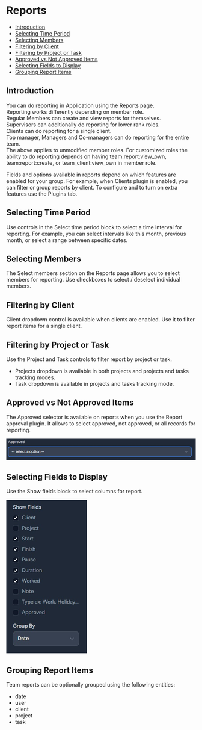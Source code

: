 # Reports

- [Introduction](#introduction)
- [Selecting Time Period](#time-period)
- [Selecting Members](#members)
- [Filtering by Client](#filtering-by-client)
- [Filtering by Project or Task](#filtering-by-project-or-task)
- [Approved vs Not Approved Items](#approved-notapproved)
- [Selecting Fields to Display](#fields)
- [Grouping Report Items](#grouping)

<a name="introduction"></a>
## Introduction

You can do reporting in Application using the Reports page.<br>
Reporting works differently depending on member role.<br>
Regular Members can create and view reports for themselves.<br>
Supervisors can additionally do reporting for lower rank roles.<br>
Clients can do reporting for a single client.<br>
Top manager, Managers and Co-managers can do reporting for the entire team.<br>
The above applies to unmodified member roles. For customized roles the ability to do reporting depends on having team:report:view_own, team:report:create, or team_client:view_own in member role.<br>

Fields and options available in reports depend on which features are enabled for your group. For example, when Clients plugin is enabled, you can filter or group reports by client. To configure and to turn on extra features use the Plugins tab.

<a name="time-period"></a>
## Selecting Time Period

Use controls in the Select time period block to select a time interval for reporting. For example, you can select intervals like this month, previous month, or select a range between specific dates.

<a name="members"></a>
## Selecting Members

The Select members section on the Reports page allows you to select members for reporting. Use checkboxes to select / deselect individual members.

<a name="filtering-by-client"></a>
## Filtering by Client

Client dropdown control is available when clients are enabled. Use it to filter report items for a single client.

<a name="filtering-by-project-or-task"></a>
## Filtering by Project or Task

Use the Project and Task controls to filter report by project or task.
- Projects dropdown is available in both projects and projects and tasks tracking modes.
- Task dropdown is available in projects and tasks tracking mode.

<a name="approved-notapproved"></a>
## Approved vs Not Approved Items

The Approved selector is available on reports when you use the Report approval plugin. It allows to select approved, not approved, or all records for reporting.

![Report Approved](https://raw.githubusercontent.com/custura/docs/main/preview/reports-approved.jpg)

<a name="fields"></a>
## Selecting Fields to Display

Use the Show fields block to select columns for report.

![Report Fields](https://raw.githubusercontent.com/custura/docs/main/preview/reports-fields.jpg)

<a name="grouping"></a>
## Grouping Report Items

Team reports can be optionally grouped using the following entities:
- date
- user
- client
- project
- task
